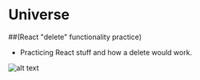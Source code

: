 # Universe
##(React "delete" functionality practice)

- Practicing React stuff and how a delete would work.

![alt text](universe.gif)